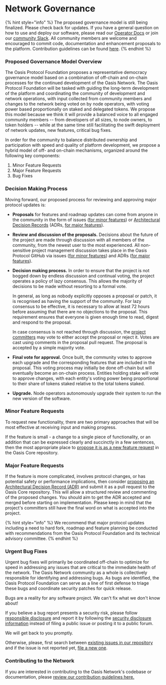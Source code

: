 # Network Governance

{% hint style="info" %}
The proposed governance model is still being finalized. Please check back for updates. If you have a general question on how to use and deploy our software, please read our [Operator Docs](../run-a-node/set-up-your-machine/node-operator-overview.md) or join our [community Slack](https://join.slack.com/t/oasiscommunity/shared_invite/enQtNjQ5MTA3NTgyOTkzLWIxNTg1ZWZmOTIwNmQ2MTg1YmU0MzgyMzk3OWM2ZWQ4NTQ0ZDJkNTBmMTdlM2JhODllYjg5YmJkODc2NzgwNTg). All community members are welcome and encouraged to commit code, documentation and enhancement proposals to the platform. Contribution guidelines can be found [here](contribution-guidelines.md).
{% endhint %}

### Proposed Governance Model Overview

The Oasis Protocol Foundation proposes a representative democracy governance model based on a combination of off-chain and on-chain processes for the continued development of the Oasis Network. The Oasis Protocol Foundation will be tasked with guiding the long-term development of the platform and coordinating the community of development and network operations, with input collected from community members and changes to the network being voted on by node operators, with voting power based proportionally on staked and delegated tokens. We propose this model because we think it will provide a balanced voice to all engaged community members -- from developers of all sizes, to node owners, to token holders -- while at the same time still facilitating the swift deployment of network updates, new features, critical bug fixes.

In order for the community to balance distributed ownership and participation with speed and quality of platform development, we propose a hybrid model of off- and on-chain mechanisms, organized around the following key components:

1. Minor Feature Requests
2. Major Feature Requests
3. Bug Fixes

### Decision Making Process

Moving forward, our proposed process for reviewing and approving major protocol updates is:

* **Proposals** for features and roadmap updates can come from anyone in the community in the form of issues \([for minor features](network-governance.md#minor-feature-requests)\) or [Architectural Decision Records](https://github.com/oasisprotocol/oasis-core/blob/master/docs/adr/index.md) \(ADRs, [for major features](network-governance.md#major-feature-requests)\).
* **Review and discussion of the proposals.** Decisions about the future of the project are made through discussion with all members of the community, from the newest user to the most experienced. All non-sensitive project management discussion takes place in the Oasis Protocol GitHub via issues \([for minor features](network-governance.md#minor-feature-requests)\) and ADRs \([for major features](network-governance.md#major-feature-requests)\).
* **Decision making process.** In order to ensure that the project is not bogged down by endless discussion and continual voting, the project operates a policy of lazy consensus. This allows the majority of decisions to be made without resorting to a formal vote.  


  In general, as long as nobody explicitly opposes a proposal or patch, it is recognised as having the support of the community. For lazy consensus to be effective, it is necessary to allow at least 72 hours before assuming that there are no objections to the proposal. This requirement ensures that everyone is given enough time to read, digest and respond to the proposal.



  In case consensus is not reached through discussion, the [project committers](https://github.com/oasisprotocol/oasis-core/blob/master/GOVERNANCE.md#committers) may vote to either accept the proposal or reject it. Votes are cast using comments in the proposal pull request. The proposal is accepted by a simple majority vote.

* **Final vote for approval.** Once built, the community votes to approve each upgrade and the corresponding features that are included in the proposal. This voting process may initially be done off-chain but will eventually become an on-chain process. Entities holding stake will vote to approve changes, with each entity's voting power being proportional to their share of tokens staked relative to the total tokens staked.
* **Upgrade.** Node operators autonomously upgrade their system to run the new version of the software.

### Minor Feature Requests

To request new functionality, there are two primary approaches that will be most effective at receiving input and making progress.

If the feature is small - a change to a single piece of functionality, or an addition that can be expressed clearly and succinctly in a few sentences, then the most appropriate place to [propose it is as a new feature request](https://github.com/oasisprotocol/oasis-core/issues/new?template=feature_request.md) in the Oasis Core repository.

### Major Feature Requests

If the feature is more complicated, involves protocol changes, or has potential safety or performance implications, then consider [proposing an Architectural Decision Record \(ADR\)](https://github.com/oasisprotocol/oasis-core/blob/master/docs/adr/index.md) and submit it as a pull request to the Oasis Core repository. This will allow a structured review and commenting of the proposed changes. You should aim to get the ADR accepted and merged before starting on implementation. Please keep in mind that the project's committers still have the final word on what is accepted into the project.

{% hint style="info" %}
We recommend that major protocol updates including a need to hard fork, roadmap and feature planning be conducted with recommendations from the Oasis Protocol Foundation and its technical advisory committee.
{% endhint %}

### Urgent Bug Fixes

Urgent bug fixes will primarily be coordinated off-chain to optimize for speed in addressing any issues that are critical to the immediate health of the network. The Oasis Network community as a whole is collectively responsible for identifying and addressing bugs. As bugs are identified, the Oasis Protocol Foundation can serve as a line of first defense to triage these bugs and coordinate security patches for quick release.

Bugs are a reality for any software project. We can't fix what we don't know about!

If you believe a bug report presents a security risk, please follow [responsible disclosure](https://en.wikipedia.org/wiki/Responsible_disclosure) and report it by following the [security disclosure information](https://oasisprotocol.org/security) instead of filing a public issue or posting it to a public forum.

We will get back to you promptly.

Otherwise, please, first search between [existing issues in our repository](https://github.com/oasisprotocol/oasis-core/issues) and if the issue is not reported yet, [file a new one](https://github.com/oasisprotocol/oasis-core/issues/new?template=bug_report.md).

### Contributing to the Network

If you are interested in contributing to the Oasis Network's codebase or documentation, please [review our contribution guidelines here.](contribution-guidelines.md)

